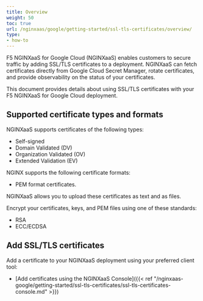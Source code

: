 ```yaml
---
title: Overview
weight: 50
toc: true
url: /nginxaas/google/getting-started/ssl-tls-certificates/overview/
type:
- how-to
---
```



F5 NGINXaaS for Google Cloud (NGINXaaS) enables customers to secure traffic by adding SSL/TLS certificates to a deployment. NGINXaaS can fetch certificates directly from Google Cloud Secret Manager, rotate certificates, and provide observability on the status of your certificates.

This document provides details about using SSL/TLS certificates with your F5 NGINXaaS for Google Cloud deployment.

## Supported certificate types and formats

NGINXaaS supports certificates of the following types:

- Self-signed
- Domain Validated (DV)
- Organization Validated (OV)
- Extended Validation (EV)

NGINX supports the following certificate formats:

- PEM format certificates.

NGINXaaS allows you to upload these certificates as text and as files.

Encrypt your certificates, keys, and PEM files using one of these standards:

- RSA
- ECC/ECDSA


## Add SSL/TLS certificates

Add a certificate to your NGINXaaS deployment using your preferred client tool:
* [Add certificates using the NGINXaaS Console]({{< ref "/nginxaas-google/getting-started/ssl-tls-certificates/ssl-tls-certificates-console.md" >}})

